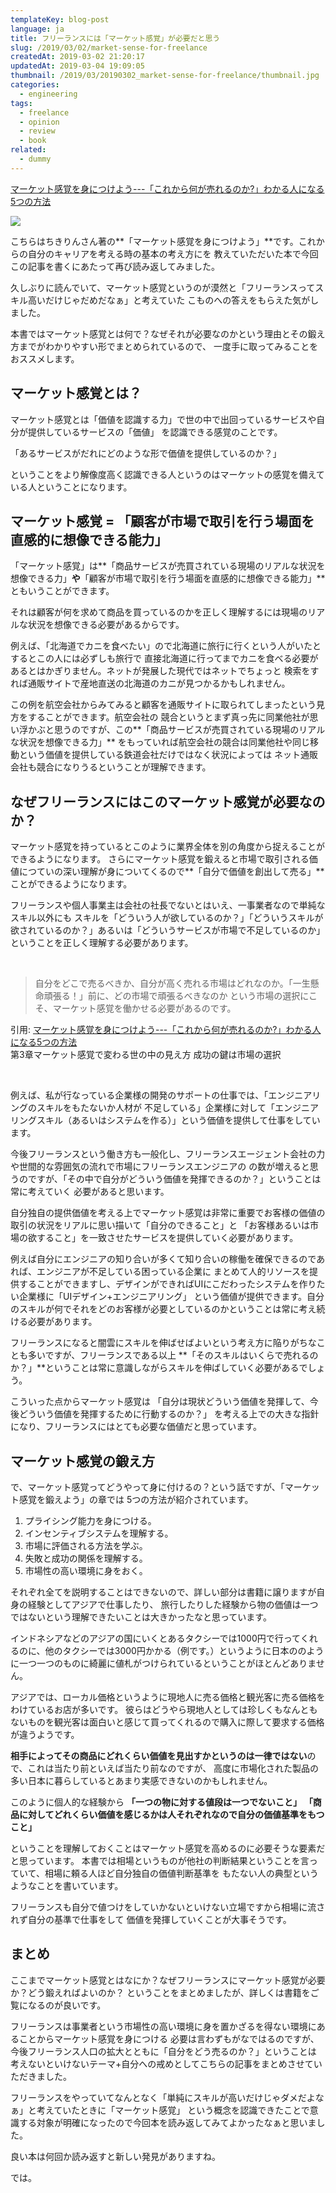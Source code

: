 ```yaml
---
templateKey: blog-post
language: ja
title: フリーランスには「マーケット感覚」が必要だと思う
slug: /2019/03/02/market-sense-for-freelance
createdAt: 2019-03-02 21:20:17
updatedAt: 2019-03-04 19:09:05
thumbnail: /2019/03/20190302_market-sense-for-freelance/thumbnail.jpg
categories:
  - engineering
tags:
  - freelance
  - opinion
  - review
  - book
related:
  - dummy
---
```



<a id="marketing-sence-text" class="js-ga-click-book-marketing-sence" href="https://amzn.to/2EsMyie">マーケット感覚を身につけよう---「これから何が売れるのか?」わかる人になる5つの方法</a>

<a id="marketing-sence-image" class="js-ga-click-book-marketing-sence" href="https://www.amazon.co.jp/%E3%83%9E%E3%83%BC%E3%82%B1%E3%83%83%E3%83%88%E6%84%9F%E8%A6%9A%E3%82%92%E8%BA%AB%E3%81%AB%E3%81%A4%E3%81%91%E3%82%88%E3%81%86-%E3%80%8C%E3%81%93%E3%82%8C%E3%81%8B%E3%82%89%E4%BD%95%E3%81%8C%E5%A3%B2%E3%82%8C%E3%82%8B%E3%81%AE%E3%81%8B-%E3%80%8D%E3%82%8F%E3%81%8B%E3%82%8B%E4%BA%BA%E3%81%AB%E3%81%AA%E3%82%8B5%E3%81%A4%E3%81%AE%E6%96%B9%E6%B3%95-%E3%81%A1%E3%81%8D%E3%82%8A%E3%82%93/dp/4478064784/ref=as_li_ss_il?ie=UTF8&linkCode=li2&tag=llg01-22&linkId=d215a817b086dd6a55955c06acd8534f&language=ja_JP" target="_blank"><img border="0" src="//ws-fe.amazon-adsystem.com/widgets/q?_encoding=UTF8&ASIN=4478064784&Format=_SL160_&ID=AsinImage&MarketPlace=JP&ServiceVersion=20070822&WS=1&tag=llg01-22&language=ja_JP" ></a><img src="https://ir-jp.amazon-adsystem.com/e/ir?t=llg01-22&language=ja_JP&l=li2&o=9&a=4478064784" width="1" height="1" border="0" alt="" style="border:none !important; margin:0px !important;" />


こちらはちきりんさん著の**「マーケット感覚を身につけよう」**です。これからの自分のキャリアを考える時の基本の考え方にを
教えていただいた本で今回この記事を書くにあたって再び読み返してみました。

久しぶりに読んでいて、マーケット感覚というのが漠然と「フリーランスってスキル高いだけじゃだめだなぁ」と考えていた
こものへの答えをもらえた気がしました。

本書ではマーケット感覚とは何で？なぜそれが必要なのかという理由とその鍛え方までがわかりやすい形でまとめられているので、
一度手に取ってみることをおススメします。

## マーケット感覚とは？

マーケット感覚とは「価値を認識する力」で世の中で出回っているサービスや自分が提供しているサービスの「価値」
を認識できる感覚のことです。

「あるサービスがだれにどのような形で価値を提供しているのか？」

ということをより解像度高く認識できる人というのはマーケットの感覚を備えている人ということになります。

<div class="adsense"></div>

## マーケット感覚 = 「顧客が市場で取引を行う場面を直感的に想像できる能力」


「マーケット感覚」は**「商品サービスが売買されている現場のリアルな状況を想像できる力」**や**「顧客が市場で取引を行う場面を直感的に想像できる能力」**ともいうことができます。

それは顧客が何を求めて商品を買っているのかを正しく理解するには現場のリアルな状況を想像できる必要があるからです。

例えば、「北海道でカニを食べたい」ので北海道に旅行に行くという人がいたとするとこの人には必ずしも旅行で
直接北海道に行ってまでカニを食べる必要があるとはかぎりません。ネットが発展した現代ではネットでちょっと
検索をすれば通販サイトで産地直送の北海道のカニが見つかるかもしれません。

この例を航空会社からみてみると顧客を通販サイトに取られてしまったという見方をすることができます。航空会社の
競合というとまず真っ先に同業他社が思い浮かぶと思うのですが、この**「商品サービスが売買されている現場のリアルな状況を想像できる力」**
をもっていれば航空会社の競合は同業他社や同じ移動という価値を提供している鉄道会社だけではなく状況によっては
ネット通販会社も競合になりうるということが理解できます。

## なぜフリーランスにはこのマーケット感覚が必要なのか？

マーケット感覚を持っているとこのように業界全体を別の角度から捉えることができるようになります。
さらにマーケット感覚を鍛えると市場で取引される価値につていの深い理解が身についてくるので**「自分で価値を創出して売る」**ことができるようになります。

フリーランスや個人事業主は会社の社長でないとはいえ、一事業者なので単純なスキル以外にも
スキルを「どういう人が欲しているのか？」「どういうスキルが欲されているのか？」あるいは「どういうサービスが市場で不足しているのか」ということを正しく理解する必要があります。

&nbsp;

<blockquote> 自分をどこで売るべきか、自分が高く売れる市場はどれなのか。「一生懸命頑張る！」前に、どの市場で頑張るべきなのか
という市場の選択にこそ、マーケット感覚を働かせる必要があるのです。
</blockquote>

<div class="small-text">
引用: <a id="marketing-sence-image" class="js-ga-click-book-marketing-sence" href="https://amzn.to/2EsMyie">マーケット感覚を身につけよう---「これから何が売れるのか?」わかる人になる5つの方法</a>
<br/>第3章マーケット感覚で変わる世の中の見え方 成功の鍵は市場の選択
</div>

&nbsp;

例えば、私が行なっている企業様の開発のサポートの仕事では、「エンジニアリングのスキルをもたないか人材が
不足している」企業様に対して「エンジニアリングスキル（あるいはシステムを作る）」という価値を提供して仕事をしています。

今後フリーランスという働き方も一般化し、フリーランスエージェント会社の力や世間的な雰囲気の流れで市場にフリーランスエンジニアの
の数が増えると思うのですが、「その中で自分がどういう価値を発揮できるのか？」ということは常に考えていく
必要があると思います。

自分独自の提供価値を考える上でマーケット感覚は非常に重要でお客様の価値の取引の状況をリアルに思い描いて「自分のできること」と
「お客様あるいは市場の欲すること」を一致させたサービスを提供していく必要があります。

例えば自分にエンジニアの知り合いが多くて知り合いの稼働を確保できるのであれば、エンジニアが不足している困っている企業に
まとめて人的リソースを提供することができますし、デザインができればUIにこだわったシステムを作りたい企業様に「UIデザイン+エンジニアリング」
という価値が提供できます。自分のスキルが何でそれをどのお客様が必要としているのかということは常に考え続ける必要があります。

フリーランスになると闇雲にスキルを伸ばせばよいという考え方に陥りがちなことも多いですが、フリーランスである以上
**「そのスキルはいくらで売れるのか？」**ということは常に意識しながらスキルを伸ばしていく必要があるでしょう。

こういった点からマーケット感覚は
「自分は現状どういう価値を発揮して、今後どういう価値を発揮するために行動するのか？」
を考える上での大きな指針になり、フリーランスにはとても必要な価値だと思っています。


## マーケット感覚の鍛え方

で、マーケット感覚ってどうやって身に付けるの？という話ですが、「マーケット感覚を鍛えよう」の章では
5つの方法が紹介されています。

1. プライシング能力を身につける。
2. インセンティブシステムを理解する。
3. 市場に評価される方法を学ぶ。
4. 失敗と成功の関係を理解する。
5. 市場性の高い環境に身をおく。

それぞれ全てを説明することはできないので、詳しい部分は書籍に譲りますが自身の経験としてアジアで仕事したり、
旅行したりした経験から物の価値は一つではないという理解できたいことは大きかったなと思っています。

インドネシアなどのアジアの国にいくとあるタクシーでは1000円で行ってくれるのに、他のタクシーでは3000円かかる（例です。）というように日本ののように一つ一つのものに綺麗に値札がつけられているということがほとんどありません。

アジアでは、ローカル価格というように現地人に売る価格と観光客に売る価格をわけているお店が多いです。
彼らはどうやら現地人としては珍しくもなんともないものを観光客は面白いと感じて買ってくれるので購入に際して要求する価格が違うようです。

**相手によってその商品にどれくらい価値を見出すかというのは一律ではない**ので、これは当たり前といえば当たり前なのですが、
高度に市場化された製品の多い日本に暮らしているとあまり実感できないのかもしれません。

このように個人的な経験から
**「一つの物に対する値段は一つでないこと」**
**「商品に対してどれくらい価値を感じるかは人それぞれなので自分の価値基準をもつこと」**

ということを理解しておくことはマーケット感覚を高めるのに必要そうな要素だと思っています。
本書では相場というものが他社の判断結果ということを言っていて、相場に頼る人ほど自分独自の価値判断基準を
もたない人の典型というようなことを書いています。

フリーランスも自分で値つけをしていかないといけない立場ですから相場に流されず自分の基準で仕事をして
価値を発揮していくことが大事そうです。


## まとめ

ここまでマーケット感覚とはなにか？なぜフリーランスにマーケット感覚が必要か？どう鍛えればよいのか？
ということをまとめましたが、詳しくは書籍をご覧になるのが良いです。

フリーランスは事業者という市場性の高い環境に身を置かざるを得ない環境にあることからマーケット感覚を身につける
必要は言わずもがなではるのですが、今後フリーランス人口の拡大とともに「自分をどう売るのか？」ということは
考えないといけないテーマ+自分への戒めとしてこちらの記事をまとめさせていただきました。

フリーランスをやっていてなんとなく「単純にスキルが高いだけじゃダメだよなぁ」と考えていたときに「マーケット感覚」
という概念を認識できたことで意識する対象が明確になったので今回本を読み返してみてよかったなぁと思いました。

良い本は何回か読み返すと新しい発見がありますね。

では。
